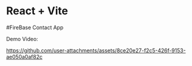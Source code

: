 # React + Vite
#FireBase Contact App

Demo Video:

https://github.com/user-attachments/assets/8ce20e27-f2c5-426f-9153-ae050a0af82c

